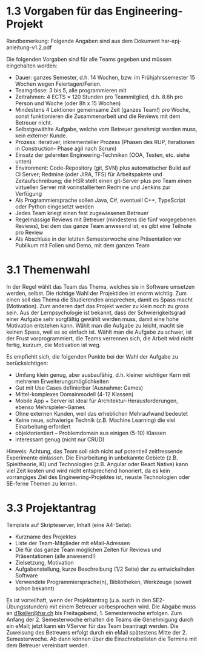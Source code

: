 # 1.3 Vorgaben für das Engineering-Projekt

Randbemerkung: Folgende Angaben sind aus dem Dokument hsr-epj-anleitung-v1.2.pdf

Die folgenden Vorgaben sind für alle Teams gegeben und müssen eingehalten werden:

* Dauer: ganzes Semester, d.h. 14 Wochen, bzw. im Frühjahrssemester 15 Wochen wegen
Feiertagen/Ferien.
* Teamgrösse: 3 bis 5, alle programmieren mit
* Zeitrahmen: 4 ECTS = 120 Stunden pro Teammitglied, d.h. 8.6h pro Person und Woche
(oder 8h x 15 Wochen)
* Mindestens 4 Lektionen gemeinsame Zeit (ganzes Team!) pro Woche, sonst funktionieren
die Zusammenarbeit und die Reviews mit dem Betreuer nicht.
* Selbstgewählte Aufgabe, welche vom Betreuer genehmigt werden muss, kein externer Kunde.
* Prozess: iterativer, inkrementeller Prozess (Phasen des RUP, Iterationen in Construction-
Phase agil nach Scrum)
* Einsatz der gelernten Engineering-Techniken (OOA, Testen, etc. siehe unten)
* Environment: Code-Repository (git, SVN) plus automatischer Build auf CI Server; Redmine
(oder JIRA, TFS) für Arbeitspakete und Zeitaufschreibung; die HSR stellt einen git-Server
plus pro Team einen virtuellen Server mit vorinstalliertem Redmine und Jenkins zur Verfügung
* Als Programmiersprache sollen Java, C#, eventuell C++, TypeScript oder Python eingesetzt
werden
* Jedes Team kriegt einen fest zugewiesenen Betreuer
* Regelmässige Reviews mit Betreuer (mindestens die fünf vorgegebenen Reviews), bei dem
das ganze Team anwesend ist; es gibt eine Teilnote pro Review
* Als Abschluss in der letzten Semesterwoche eine Präsentation vor Publikum mit Folien und
Demo, mit dem ganzen Team

# 3.1 Themenwahl

In der Regel wählt das Team das Thema, welches sie in Software umsetzen werden, selbst. Die
richtige Wahl der Projektidee ist enorm wichtig. Zum einen soll das Thema die Studierenden
ansprechen, damit es Spass macht (Motivation). Zum anderen darf das Projekt weder zu klein noch
zu gross sein. Aus der Lernpsychologie ist bekannt, dass der Schwierigkeitsgrad einer Aufgabe
sehr sorgfältig gewählt werden muss, damit eine hohe Motivation entstehen kann. Wählt man die
Aufgabe zu leicht, macht sie keinen Spass, weil es so einfach ist. Wählt man die Aufgabe zu schwer,
ist der Frust vorprogrammiert, die Teams verrennen sich, die Arbeit wird nicht fertig, kurzum, die
Motivation ist weg.

Es empfiehlt sich, die folgenden Punkte bei der Wahl der Aufgabe zu berücksichtigen:

* Umfang klein genug, aber ausbaufähig, d.h. kleiner wichtiger Kern mit mehreren Erweiterungsmöglichkeiten
* Gut mit Use Cases definierbar (Ausnahme: Games)
* Mittel-komplexes Domainmodell (4-12 Klassen)
* Mobile App + Server ist ideal für Architektur-Herausforderungen, ebenso Mehrspieler-Games
* Ohne externen Kunden, weil das erheblichen Mehraufwand bedeutet
* Keine neue, schwierige Technik (z.B. Machine Learning) die viel Einarbeitung erfordert
* objektorientiert – Problemdomain aus einigen (5-10) Klassen
* interessant genug (nicht nur CRUD)

Hinweis: Achtung, das Team soll sich nicht auf potentiell zeitfressende Experimente einlassen. Die
Einarbeitung in unbekannte Gebiete (z.B. Spieltheorie, KI) und Technologien (z.B. Angular oder
React Native) kann viel Zeit kosten und wird nicht entsprechend honoriert, da es kein vorrangiges
Ziel des Engineering-Projektes ist, neuste Technologien oder SE-ferne Themen zu lernen.

# 3.3 Projektantrag

Template auf Skripteserver, Inhalt (eine A4-Seite):
* Kurzname des Projektes
* Liste der Team-Mitglieder mit eMail-Adressen
* Die für das ganze Team möglichen Zeiten für Reviews und Präsentationen (alle anwesend!)
* Zielsetzung, Motivation
* Aufgabenstellung, kurze Beschreibung (1/2 Seite) der zu entwickelnden Software
* Verwendete Programmiersprache(n), Bibliotheken, Werkzeuge (soweit schon bekannt)

Es ist vorteilhaft, wenn der Projektantrag (u.a. auch in den SE2-Übungsstunden) mit einem Betreuer
vorbesprochen wird. Die Abgabe muss an d1keller@hsr.ch bis Freitagabend, 1. Semesterwoche
erfolgen.
Zum Anfang der 2. Semesterwoche erhalten die Teams die Genehmigung durch ein eMail; jetzt
kann ein VServer für das Team beantragt werden. Die Zuweisung des Betreuers erfolgt durch ein
eMail spätestens Mitte der 2. Semesterwoche. Ab dann können über die Einschreibelisten die
Termine mit dem Betreuer vereinbart werden.